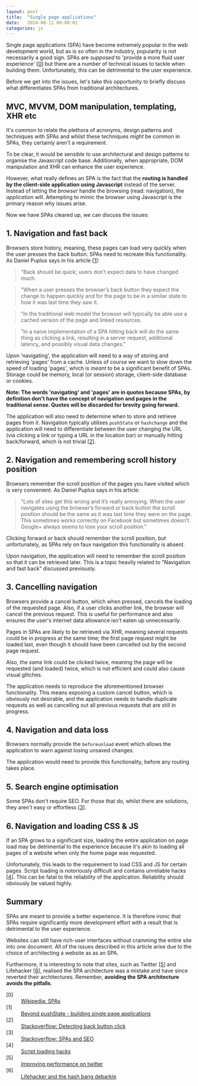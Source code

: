 ```yaml
---
layout: post
title:  "Single page applications"
date:   2014-08-11 09:00:01
categories: js
---
```


Single page applications (SPA) have become extremely popular in the web development world, but as is so often in the industry, popularity is not necessarily a good sign. SPAs are *supposed* to 'provide a more fluid user experience' [[0](#ref0)] but there are a number of technical issues to tackle when building them. Unfortunately, this can be detrimental to the user experience.

Before we get into the issues, let's take this opportunity to briefly discuss what differentiates SPAs from traditional architectures.

## MVC, MVVM, DOM manipulation, templating, XHR etc

It's common to relate the plethora of acronyms, design patterns and techniques with SPAs and whilst these techniques *might* be common in SPAs,	 they certainly aren't a requirement.

To be clear, it would be sensible to use architectural and design patterns to organise the Javascript code base. Additionally, when appropriate, DOM manipulation and XHR can enhance the user experience.

However, what really defines an SPA is the fact that the **routing is handled by the client-side application using Javascript** instead of the server. Instead of letting the *browser* handle the browsing (read: navigation), the *application* will. Attempting to mimic the browser using Javascript is the primary reason why issues arise.

Now we have SPAs cleared up, we can discuss the issues:

## 1. Navigation and fast back

Browsers store history, meaning, these pages can load very quickly when the user presses the back button. SPAs need to recreate this functionality. As Daniel Puplus says in his article [[1](#ref1)]:

> "Back should be quick; users don’t expect data to have changed much.

> "When a user presses the browser’s back button they expect the change to happen quickly and for the page to be in a similar state to how it was last time they saw it.

> "In the traditional web model the browser will typically be able use a cached version of the page and linked resources.

> "In a naive implementation of a SPA hitting back will do the same thing as clicking a link, resulting in a server request, additional latency, and possibly visual data changes."

Upon 'navigating', the application will need to a way of storing and retrieving 'pages' from a cache. Unless of course we want to slow down the speed of loading 'pages', which is *meant* to be a significant benefit of SPAs. Storage could be memory, local (or session) storage, client-side database or cookies.

**Note: The words 'navigating' and 'pages' are in quotes because SPAs, by definition don't have the concept of navigation and pages in the traditional sense. Quotes will be discarded for brevity going forward.**

The application will also need to determine when to store and retrieve pages from it. Navigation typically utilises `pushState` or `hashchange` and the application will need to differentiate between the user changing the URL (via clicking a link or typing a URL in the location bar) or manually hitting back/forward, which is not trivial [[2](#ref2)].

## 2. Navigation and remembering scroll history position

Browsers remember the scroll position of the pages you have visited which is very convenient. As Daniel Puplus says in his article:

> "Lots of sites get this wrong and it’s really annoying. When the user navigates using the browser’s forward or back button the scroll position should be the same as it was last time they were on the page. This sometimes works correctly on Facebook but sometimes doesn’t. Google+ always seems to lose your scroll position."

Clicking forward or back should remember the scroll position, but unfortunately, as SPAs rely on faux navigation this functionality is absent.

Upon navigation, the application will need to remember the scroll position so that it can be retrieved later. This is a topic heavily related to "Navigation and fast back" discussed previously.

## 3. Cancelling navigation

Browsers provide a cancel button, which when pressed, cancels the loading of the requested page. Also, if a user clicks another link, the browser will cancel the previous request. This is useful for performance and also ensures the user's internet data allowance isn't eaten up unnecessarily.

Pages in SPAs are likely to be retrieved via XHR, meaning several requests could be in progress at the same time; the first page request might be loaded last, even though it should have been cancelled out by the second page request.

Also, the *same* link could be clicked twice, meaning the page will be requested (and loaded) twice, which is not efficient and could also cause visual glitches.

The application needs to reproduce the aforementioned browser functionality. This means exposing a custom cancel button, which is obviously not desirable, and the application needs to handle duplicate requests as well as cancelling out all previous requests that are still in progress.

## 4. Navigation and data loss

Browsers normally provide the `beforeunload` event which allows the application to warn against losing unsaved changes.

The application would need to provide this functionality, before any routing takes place.

## 5. Search engine optimisation

Some SPAs don't require SEO. For those that do, whilst there are solutions, they aren't easy or effortless [[3](#ref3)].

## 6. Navigation and loading CSS &amp; JS

If an SPA grows to a significant size, loading the entire application on page load may be detrimental to the experience because it's akin to loading all pages of a website when only the home page was requested.

Unfortunately, this leads to the requirement to load CSS and JS for certain pages. Script loading is notoriously difficult and contains unreliable hacks [[4](#ref4)]. This can be fatal to the reliability of the application. Reliability should obviously be valued highly.

## Summary

SPAs are meant to provide a better experience. It is therefore ironic that SPAs require significantly more development effort with a result that is detrimental to the user experience.

Websites can still have rich-user interfaces without cramming the entire site into one document. All of the issues described in this article arise due to the choice of architecting a website as as an SPA.

Furthermore, it is interesting to note that sites, such as Twitter [[5](#ref5)] and Lifehacker [[6](#ref6)], realised the SPA architecture was a mistake and have since reverted their architectures. Remember, **avoiding the SPA architecture avoids the pitfalls**.

<dl>
	<dt><a name="ref0"></a>[0]</dt>
	<dd><a href="http://en.wikipedia.org/wiki/Single-page_application">Wikipedia: SPAs</a></dd>
	<dt><a name="ref1"></a>[1]</dt>
    <dd><a href="https://medium.com/joys-of-javascript/4353246f4480">Beyond pushState - building single page applications</a></dd>
	<dt><a name="ref2"></a>[2]</dt>
	<dd><a href="http://stackoverflow.com/questions/2008806/how-to-detect-if-the-user-clicked-the-back-button">Stackoverflow: Detecting back button click</a></dd>
	<dt><a name="ref3"></a>[3]</dt>
	<dd><a href="http://stackoverflow.com/questions/7549306/single-page-js-websites-and-seo">Stackoverflow: SPAs and SEO</a></dd>
	<dt><a name="ref4"></a>[4]</dt>
	<dd><a href="http://blog.getify.com/labjs-script-loading-the-way-it-should-be/">Script loading hacks</a></dd>
    <dt><a name="ref5"></a>[5]</dt>
    <dd><a href="https://blog.twitter.com/2012/improving-performance-on-twittercom">Improving performance on twitter</a></dd>
    <dt><a name="ref6"></a>[6]</dt>
    <dd><a href="http://isolani.co.uk/blog/javascript/BreakingTheWebWithHashBangs">Lifehacker and the hash bang debarkle</a></dd>
</dl>